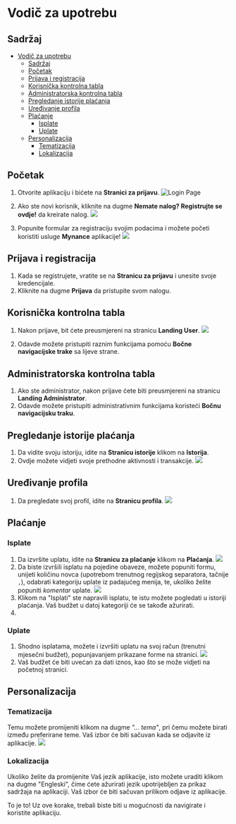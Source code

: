 # Vodič za upotrebu

## Sadržaj

- [Vodič za upotrebu](#vodič-za-upotrebu)
  - [Sadržaj](#sadržaj)
  - [Početak](#početak)
  - [Prijava i registracija](#prijava-i-registracija)
  - [Korisnička kontrolna tabla](#korisnička-kontrolna-tabla)
  - [Administratorska kontrolna tabla](#administratorska-kontrolna-tabla)
  - [Pregledanje istorije plaćanja](#pregledanje-istorije-plaćanja)
  - [Uređivanje profila](#uređivanje-profila)
  - [Plaćanje](#plaćanje)
    - [Isplate](#isplate)
    - [Uplate](#uplate)
  - [Personalizacija](#personalizacija)
    - [Tematizacija](#tematizacija)
    - [Lokalizacija](#lokalizacija)

## Početak

1. Otvorite aplikaciju i bićete na **Stranici za prijavu**.
![Login Page](/readme/sr-Latn-RS/loginpage.png)

1. Ako ste novi korisnik, kliknite na dugme **Nemate nalog? Registrujte se ovdje!** da kreirate nalog.
![](readme/sr-Latn-RS/registerpage.png)

3. Popunite formular za registraciju svojim podacima i možete početi koristiti usluge **Mynance** aplikacije!
![](readme/sr-Latn-RS/registerpage-example.png)

## Prijava i registracija

1. Kada se registrujete, vratite se na **Stranicu za prijavu** i unesite svoje kredencijale.
2. Kliknite na dugme **Prijava** da pristupite svom nalogu.

## Korisnička kontrolna tabla

1. Nakon prijave, bit ćete preusmjereni na stranicu **Landing User**.
![](readme/sr-Latn-RS/landingpage.png)

2. Odavde možete pristupiti raznim funkcijama pomoću **Bočne navigacijske trake** sa lijeve strane.

## Administratorska kontrolna tabla

1. Ako ste administrator, nakon prijave ćete biti preusmjereni na stranicu **Landing Administrator**.
2. Odavde možete pristupiti administrativnim funkcijama koristeći **Bočnu navigacijsku traku**.

## Pregledanje istorije plaćanja

1. Da vidite svoju istoriju, idite na **Stranicu istorije** klikom na **Istorija**.
2. Ovdje možete vidjeti svoje prethodne aktivnosti i transakcije.
![](readme/sr-Latn-RS/historypage.png)

## Uređivanje profila

1. Da pregledate svoj profil, idite na **Stranicu profila**.
![](readme/sr-Latn-RS/profilepage.png)

## Plaćanje
### Isplate
1. Da izvršite uplatu, idite na **Stranicu za plaćanje** klikom na **Plaćanja**.
![](readme/sr-Latn-RS/paymentpage.png)
2. Da biste izvršili isplatu na pojedine obaveze, možete popuniti formu, unijeti količinu novca (upotrebom trenutnog regijskog separatora, tačnije `,`), odabrati kategoriju uplate iz padajućeg menija, te, ukoliko želite popuniti *komentar* uplate. 
![](readme/sr-Latn-RS/paymentpage-exampleoutgoingpayment.png)
3. Klikom na "Isplati" ste napravili isplatu, te istu možete pogledati u istoriji plaćanja. Vaš budžet u datoj kategoriji će se takođe ažurirati.
4. 
### Uplate
1. Shodno isplatama, možete i izvršiti uplatu na svoj račun (trenutni mjesečni budžet), popunjavanjem prikazane forme na stranici.
![](readme/sr-Latn-RS/paymentpage-exampleincomingpayment.png)
2. Vaš budžet će biti uvećan za dati iznos, kao što se može vidjeti na početnoj stranici.

## Personalizacija
### Tematizacija
Temu možete promijeniti klikom na dugme *"... tema"*, pri čemu možete birati između preferirane teme. Vaš izbor će biti sačuvan kada se odjavite iz aplikacije.
![](readme/sr-Latn-RS/landingpage-dark.png)

### Lokalizacija
Ukoliko želite da promijenite Vaš jezik aplikacije, isto možete uraditi klikom na dugme "Engleski", čime ćete ažurirati jezik upotrijebljen za prikaz sadržaja na aplikaciji. Vaš izbor će biti sačuvan prilikom odjave iz aplikacije.


To je to! Uz ove korake, trebali biste biti u mogućnosti da navigirate i koristite aplikaciju.